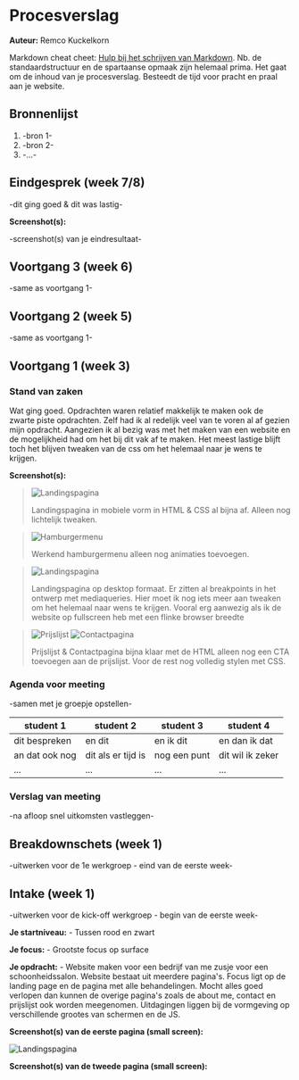 # Procesverslag
**Auteur:** Remco Kuckelkorn

Markdown cheat cheet: [Hulp bij het schrijven van Markdown](https://github.com/adam-p/markdown-here/wiki/Markdown-Cheatsheet). Nb. de standaardstructuur en de spartaanse opmaak zijn helemaal prima. Het gaat om de inhoud van je procesverslag. Besteedt de tijd voor pracht en praal aan je website.



## Bronnenlijst
1. -bron 1-
2. -bron 2-
3. -...-



## Eindgesprek (week 7/8)

-dit ging goed & dit was lastig-

**Screenshot(s):**

-screenshot(s) van je eindresultaat-



## Voortgang 3 (week 6)

-same as voortgang 1-



## Voortgang 2 (week 5)

-same as voortgang 1-



## Voortgang 1 (week 3)

### Stand van zaken

Wat ging goed. Opdrachten waren relatief makkelijk te maken ook de zwarte piste opdrachten. Zelf had ik al redelijk veel van te voren al af gezien mijn opdracht. Aangezien ik al bezig was met het maken van een website en de mogelijkheid had om het bij dit vak af te maken. Het meest lastige blijft toch het blijven tweaken van de css om het helemaal naar je wens te krijgen. 

**Screenshot(s):**

> ![Landingspagina](images/lpMobiel.png)
>
> Landingspagina in mobiele vorm in HTML & CSS al bijna af. Alleen nog lichtelijk tweaken. 

> ![Hamburgermenu](images/hamburger.png)
>
> Werkend hamburgermenu alleen nog animaties toevoegen.

> ![Landingspagina](images/lpDesktop.png)
>
> Landingspagina op desktop formaat. Er zitten al breakpoints in het ontwerp met mediaqueries. Hier moet ik nog iets meer aan tweaken om het helemaal naar wens te krijgen. Vooral erg aanwezig als ik de website op fullscreen heb met een flinke browser breedte

> ![Prijslijst](images/prijslijst.png) ![Contactpagina](images/contact.png)
>
> Prijslijst & Contactpagina bijna klaar met de HTML alleen nog een CTA toevoegen aan de prijslijst. Voor de rest nog volledig stylen met CSS.  



### Agenda voor meeting

-samen met je groepje opstellen-

| student 1      | student 2          | student 3    | student 4        |
| ---            | ---                | ---          | ---              |
| dit bespreken  | en dit             | en ik dit    | en dan ik dat    |
| an dat ook nog | dit als er tijd is | nog een punt | dit wil ik zeker |
| ...            | ...                | ...          | ...              |

### Verslag van meeting

-na afloop snel uitkomsten vastleggen-



## Breakdownschets (week 1)

-uitwerken voor de 1e werkgroep - eind van de eerste week-



## Intake (week 1)
-uitwerken voor de kick-off werkgroep - begin van de eerste week-

**Je startniveau:** - Tussen rood en zwart 

**Je focus:** - Grootste focus op surface

**Je opdracht:** - Website maken voor een bedrijf van me zusje voor een schoonheidssalon. Website bestaat uit meerdere pagina's. 
Focus ligt op de landing page en de pagina met alle behandelingen. Mocht alles goed verlopen dan kunnen de overige pagina's zoals de about me, contact en prijslijst ook worden meegenomen.
Uitdagingen liggen bij de vormgeving op verschillende grootes van schermen en de JS. 

**Screenshot(s) van de eerste pagina (small screen):**

![Landingspagina](images/Landingpage.png)

**Screenshot(s) van de tweede pagina (small screen):**

